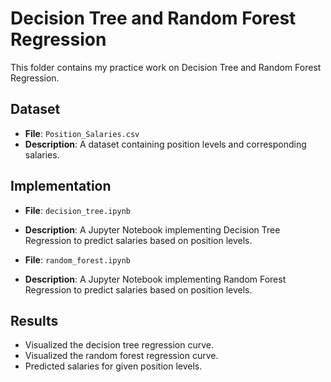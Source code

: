 # Decision Tree and Random Forest Regression

This folder contains my practice work on Decision Tree and Random Forest Regression.

## Dataset

- **File**: `Position_Salaries.csv`
- **Description**: A dataset containing position levels and corresponding salaries.

## Implementation

- **File**: `decision_tree.ipynb`
- **Description**: A Jupyter Notebook implementing Decision Tree Regression to predict salaries based on position levels.

- **File**: `random_forest.ipynb`
- **Description**: A Jupyter Notebook implementing Random Forest Regression to predict salaries based on position levels.

## Results

- Visualized the decision tree regression curve.
- Visualized the random forest regression curve.
- Predicted salaries for given position levels.
